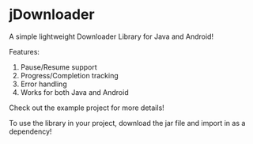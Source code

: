 # jDownloader

A simple lightweight Downloader Library for Java and Android!

Features:

1. Pause/Resume support
2. Progress/Completion tracking
3. Error handling
4. Works for both Java and Android

Check out the example project for more details!

To use the library in your project, download the jar file and import in as a dependency!
